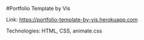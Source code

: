 #Portfolio Template by Vis

Link: https://portfolio-template-by-vis.herokuapp.com

Technologies: HTML, CSS, animate.css